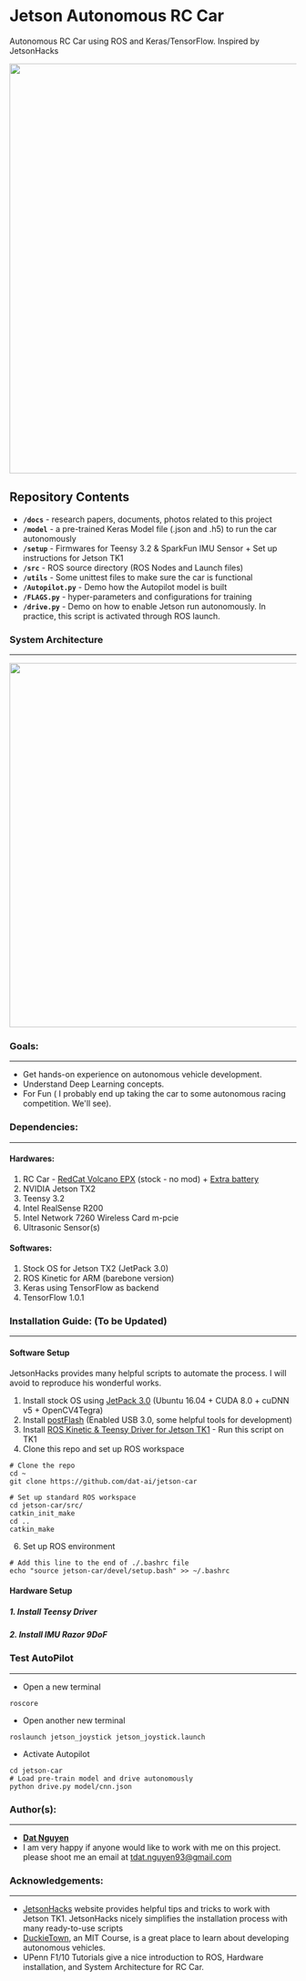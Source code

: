 Jetson Autonomous RC Car
========================
Autonomous RC Car using ROS and Keras/TensorFlow. Inspired by JetsonHacks

<p align="center">
<img src="https://github.com/dat-ai/jetson-car/raw/master/docs/img/jetson-car.jpg" width="720">
</p>

Repository Contents
-------------------
* **`/docs`** - research papers, documents, photos related to this project
* **`/model`** - a pre-trained Keras Model file (.json and .h5) to run the car autonomously
* **`/setup`** - Firmwares for Teensy 3.2 & SparkFun IMU Sensor + Set up instructions for Jetson TK1
* **`/src`** - ROS source directory (ROS Nodes and Launch files)
* **`/utils`** - Some unittest files to make sure the car is functional
* **`/Autopilot.py`** - Demo how the Autopilot model is built
* **`/FLAGS.py`** - hyper-parameters and configurations for training
* **`/drive.py`** - Demo on how to enable Jetson run autonomously. In practice, this script is activated through ROS launch.

### System Architecture
-----------------------
<p align="center">
<img src="https://github.com/dat-ai/jetson-car/raw/master/docs/architecture.png" width="640">
</p>

### Goals:
----------
* Get hands-on experience on autonomous vehicle development.
* Understand Deep Learning concepts.
* For Fun ( I probably end up taking the car to some autonomous racing competition. We'll see).

### Dependencies:
-----------------
#### Hardwares:
1. RC Car - [RedCat Volcano EPX](https://www.amazon.com/Redcat-Racing-Electric-Volcano-Included/dp/B00HVBVNVG/ref=sr_1_2?ie=UTF8&qid=1487805887&sr=8-2&keywords=RedCat+Volcano+EPX) (stock - no mod) + [Extra battery](https://www.amazon.com/Redcat-Racing-HX-3800MH-B-Battery-7-2V-Connector/dp/B00D2539IU/ref=sr_1_1?ie=UTF8&qid=1487805956&sr=8-1&keywords=Redcat-Racing+HX-3800MH)
2. NVIDIA Jetson TX2
3. Teensy 3.2
3. Intel RealSense R200
4. Intel Network 7260 Wireless Card m-pcie
5. Ultrasonic Sensor(s)

#### Softwares:

1. Stock OS for Jetson TX2 (JetPack 3.0)
3. ROS Kinetic for ARM (barebone version)
4. Keras using TensorFlow as backend
5. TensorFlow 1.0.1


### Installation Guide: (To be Updated)
----------------------
 
#### Software Setup

JetsonHacks provides many helpful scripts to automate the process. I will avoid to reproduce his wonderful works.

 1. Install stock OS using [JetPack 3.0](https://developer.nvidia.com/embedded/jetpack) (Ubuntu 16.04 + CUDA 8.0 + cuDNN v5 + OpenCV4Tegra)
 2. Install [postFlash](https://github.com/jetsonhacks/postFlash) (Enabled USB 3.0, some helpful tools for development) 
 4. Install [ROS Kinetic & Teensy Driver for Jetson TK1](https://raw.githubusercontent.com/dat-ai/jetson-car/master/setup/tk1_ros_setup.sh) - Run this script on TK1
 5. Clone this repo and set up ROS workspace
 
```shell
# Clone the repo
cd ~
git clone https://github.com/dat-ai/jetson-car

# Set up standard ROS workspace
cd jetson-car/src/
catkin_init_make
cd ..
catkin_make
```

 6. Set up ROS environment
```shell
# Add this line to the end of ./.bashrc file
echo "source jetson-car/devel/setup.bash" >> ~/.bashrc
```

#### Hardware Setup

##### 1. Install Teensy Driver
##### 2. Install IMU Razor 9DoF

### Test AutoPilot
------------------

* Open a new terminal
```shell
roscore
```

* Open another new terminal
```shell
roslaunch jetson_joystick jetson_joystick.launch
```

* Activate Autopilot
```shell
cd jetson-car
# Load pre-train model and drive autonomously
python drive.py model/cnn.json
```

### Author(s):
--------------
* [**Dat Nguyen**](https://github.com/dat-ai)
* I am very happy if anyone would like to work with me on this project. please shoot me an email at tdat.nguyen93@gmail.com

### Acknowledgements:
---------------------
* [JetsonHacks](http://www.jetsonhacks.com/) website provides helpful tips and tricks to work with Jetson TK1. JetsonHacks nicely simplifies the installation process with many ready-to-use scripts
* [DuckieTown](http://duckietown.mit.edu), an MIT Course,  is a great place to learn about developing autonomous vehicles.
* UPenn F1/10 Tutorials give a nice introduction to ROS, Hardware installation, and System Architecture for RC Car.
